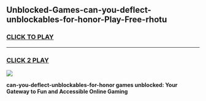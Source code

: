
## Unblocked-Games-can-you-deflect-unblockables-for-honor-Play-Free-rhotu
<h3>
<a href="https://premium76.site?title=can-you-deflect-unblockables-for-honor&ref=21A">CLICK TO PLAY</a></h3>
<hr>

<h3>
<a href="https://premium76.site?title=can-you-deflect-unblockables-for-honor&ref=21A">CLICK 2 PLAY</a>
  
</h3>

<a href="https://premium76.site?title=can-you-deflect-unblockables-for-honor&ref=21A"><img src="https://clearcache.store/games.png"></a>


**can-you-deflect-unblockables-for-honor games unblocked: Your Gateway to Fun and Accessible Online Gaming**
